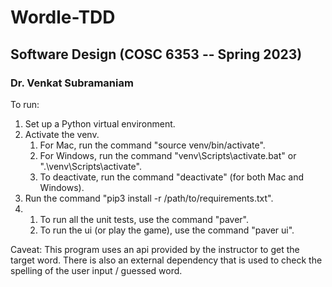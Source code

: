 # Wordle-TDD

## Software Design (COSC 6353 -- Spring 2023)
### Dr. Venkat Subramaniam

To run: 
1. Set up a Python virtual environment.
2. Activate the venv.
	1. For Mac, run the command "source venv/bin/activate".
	2. For Windows, run the command "venv\Scripts\activate.bat" or ".\venv\Scripts\activate".
	3. To deactivate, run the command "deactivate" (for both Mac and Windows).
3. Run the command "pip3 install -r /path/to/requirements.txt".
4. 	1. To run all the unit tests, use the command "paver".
	2. To run the ui (or play the game), use the command "paver ui".

Caveat: This program uses an api provided by the instructor to get the 
target word. There is also an external dependency that is used to check 
the spelling of the user input / guessed word.
